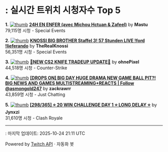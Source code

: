 # : 실시간 트위치 시청자수 Top 5

**1.** [![thumb](https://static-cdn.jtvnw.net/previews-ttv/live_user_mastu-320x180.jpg)](https://twitch.tv/Mastu)
**[24H EN ENFER (avec Michou Hctuan & Zafeel)](https://twitch.tv/Mastu)** by **Mastu**<br>79,115명 시청  - Special Events

**2.** [![thumb](https://static-cdn.jtvnw.net/previews-ttv/live_user_therealknossi-320x180.jpg)](https://twitch.tv/TheRealKnossi)
**[KNOSSI BIG BROTHER Staffel 3! 57 Stunden LIVE !ford !lieferando](https://twitch.tv/TheRealKnossi)** by **TheRealKnossi**<br>56,351명 시청  - Special Events

**3.** [![thumb](https://static-cdn.jtvnw.net/previews-ttv/live_user_ohnepixel-320x180.jpg)](https://twitch.tv/ohnePixel)
**[🔴NEW CS2 KNIFE TRADEUP UPDATE🔴](https://twitch.tv/ohnePixel)** by **ohnePixel**<br>44,518명 시청  - Counter-Strike

**4.** [![thumb](https://static-cdn.jtvnw.net/previews-ttv/live_user_zackrawrr-320x180.jpg)](https://twitch.tv/zackrawrr)
**[[DROPS ON] BIG DAY HUGE DRAMA NEW GAME BALL PIT?! BIG NEWS AND GAMES MULTISTREAMING+REACTS | Follow  @asmongold247](https://twitch.tv/zackrawrr)** by **zackrawrr**<br>43,859명 시청  - Just Chatting

**5.** [![thumb](https://static-cdn.jtvnw.net/previews-ttv/live_user_jynxzi-320x180.jpg)](https://twitch.tv/Jynxzi)
**[[298/365] ⭐️ 20 WIN CHALLENGE DAY 1 ⭐️ LONG DELAY ⭐️](https://twitch.tv/Jynxzi)** by **Jynxzi**<br>31,610명 시청  - Clash Royale


---
: 마지막 업데이트: 2025-10-24 21:11 UTC

Powered by [Twitch API](https://dev.twitch.tv/docs/api/reference) · 자동화 봇